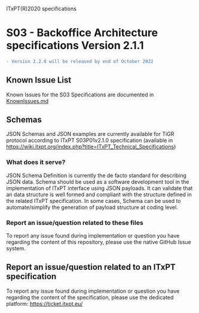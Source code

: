 ITxPT(R)2020 specifications
# S03 - Backoffice Architecture specifications Version 2.1.1
```diff
- Version 2.2.0 will be released by end of October 2022
```

## Known Issue List ##
Known Issues for the S03 Specifications are documented in [KnownIssues.md](KnownIssues.md)

## Schemas ##
JSON Schemas and JSON examples are currently available for TiGR protocol according to ITxPT S03P01v2.1.0 specification (available in https://wiki.itxpt.org/index.php?title=ITxPT_Technical_Specifications)

### What does it serve? ###
JSON Schema Definition is currently the de facto standard for describing JSON data. Schema should be used as a software development tool in the implementation of ITxPT interface using JSON payloads. It can validate that an data structure is well formed and compliant with the structure defined in the related ITxPT specification. In some cases, Schema can be used to automate/simplify the generation of payload structure at coding level.

### Report an issue/question related to these files ### 
To report any issue found during implementation or question you have regarding the content of this repository, please use the native GitHub Issue system. 

## Report an issue/question related to an ITxPT specification ##
To report any issue found during implementation or question you have regarding the content of the specification, please use the dedicated platform: https://ticket.itxpt.eu/
